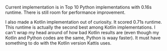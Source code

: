 Current implementation is in Top 10 Python implementations with 0.16s runtime. There is still room for performance improvement.

I also made a Kotlin implementation out of curiosity. It scored 0.71s runtime. This runtime is actually the second best among Kotlin implementations. I can't wrap my head around of how bad Kotlin results are (even though my Kotlin and Python codes are the same, Python is waay faster). It must have something to do with the Kotlin version Kattis uses.